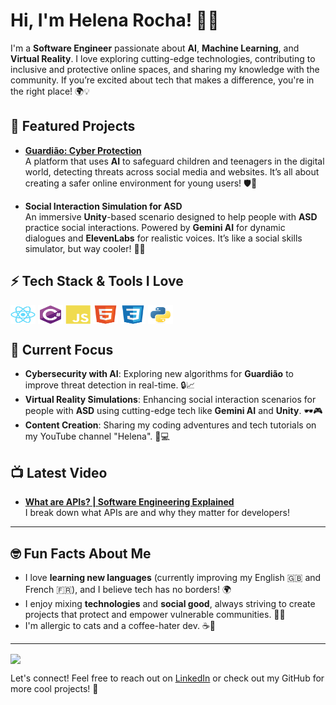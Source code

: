 # Hi, I'm Helena Rocha! 👋🚀

I'm a **Software Engineer** passionate about **AI**, **Machine Learning**, and **Virtual Reality**. I love exploring cutting-edge technologies, contributing to inclusive and protective online spaces, and sharing my knowledge with the community. If you’re excited about tech that makes a difference, you're in the right place! 🌍💡

## 🚀 Featured Projects

- **[Guardião: Cyber Protection](https://github.com/dr1co/guardiao-front)**  
  A platform that uses **AI** to safeguard children and teenagers in the digital world, detecting threats across social media and websites. It’s all about creating a safer online environment for young users! 🛡️🧠

- **Social Interaction Simulation for ASD**  
  An immersive **Unity**-based scenario designed to help people with **ASD** practice social interactions. Powered by **Gemini AI** for dynamic dialogues and **ElevenLabs** for realistic voices. It’s like a social skills simulator, but way cooler! 💬🌐

## ⚡ Tech Stack & Tools I Love

<div style="display: inline_block">
  <img align="center" alt="React" height="30" width="40" src="https://raw.githubusercontent.com/devicons/devicon/master/icons/react/react-original.svg">
  <img align="center" alt="C#" height="30" width="40" src="https://raw.githubusercontent.com/devicons/devicon/master/icons/csharp/csharp-original.svg">
  <img align="center" alt="JavaScript" height="30" width="40" src="https://raw.githubusercontent.com/devicons/devicon/master/icons/javascript/javascript-plain.svg">
  <img align="center" alt="HTML5" height="30" width="40" src="https://raw.githubusercontent.com/devicons/devicon/master/icons/html5/html5-original.svg">
  <img align="center" alt="CSS3" height="30" width="40" src="https://raw.githubusercontent.com/devicons/devicon/master/icons/css3/css3-original.svg">
  <img align="center" alt="Python" height="30" width="40" src="https://raw.githubusercontent.com/devicons/devicon/master/icons/python/python-original.svg">
</div>

## 🎯 Current Focus

- **Cybersecurity with AI**: Exploring new algorithms for **Guardião** to improve threat detection in real-time. 🔒📈
- **Virtual Reality Simulations**: Enhancing social interaction scenarios for people with **ASD** using cutting-edge tech like **Gemini AI** and **Unity**. 🕶️🎮
- **Content Creation**: Sharing my coding adventures and tech tutorials on my YouTube channel "Helena". 🎥💻

## 📺 Latest Video

- **[What are APIs? | Software Engineering Explained](https://www.youtube.com/watch?v=JoFOJ4xDtjc)**  
  I break down what APIs are and why they matter for developers! 

---

## 🤓 Fun Facts About Me

- I love **learning new languages** (currently improving my English 🇬🇧 and French 🇫🇷), and I believe tech has no borders! 🌍
- I enjoy mixing **technologies** and **social good**, always striving to create projects that protect and empower vulnerable communities. 💖🤖
- I'm allergic to cats and a coffee-hater dev. ☕🐾 

<hr>

<img align="center" width="150" src="https://media.tenor.com/H6ysqkt4tbcAAAAC/cat-coffee.gif"/>

Let's connect! Feel free to reach out on [LinkedIn](https://www.linkedin.com/in/helena-vd-rocha) or check out my GitHub for more cool projects! 🚀
